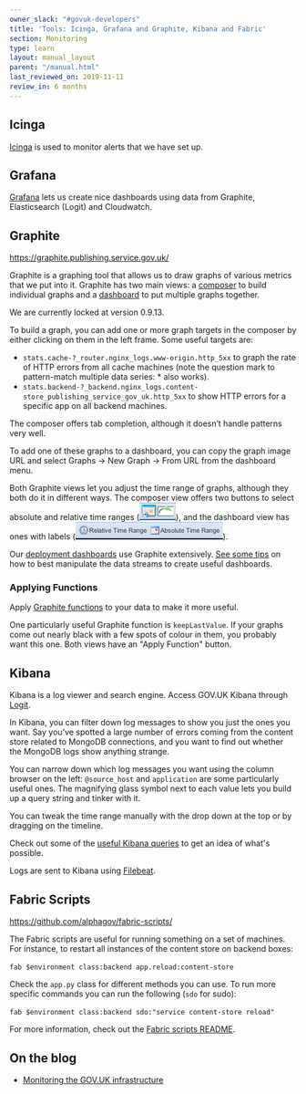 ```yaml
---
owner_slack: "#govuk-developers"
title: 'Tools: Icinga, Grafana and Graphite, Kibana and Fabric'
section: Monitoring
type: learn
layout: manual_layout
parent: "/manual.html"
last_reviewed_on: 2019-11-11
review_in: 6 months
---
```


## Icinga

[Icinga](/manual/icinga.html) is used to monitor alerts that we have set up.

## Grafana

[Grafana](/manual/grafana.html) lets us create nice dashboards using data from Graphite, Elasticsearch (Logit) and Cloudwatch.

## Graphite

<https://graphite.publishing.service.gov.uk/>

Graphite is a graphing tool that allows us to draw graphs of various metrics that we put into it. Graphite has two main views: a [composer](https://graphite.publishing.service.gov.uk/composer) to build individual graphs and a [dashboard](https://graphite.publishing.service.gov.uk/dashboard) to put multiple graphs together.

We are currently locked at version 0.9.13.

To build a graph, you can add one or more graph targets in the composer by either clicking on them in the left frame.
Some useful targets are:

- `stats.cache-?_router.nginx_logs.www-origin.http_5xx` to graph the rate of HTTP errors from all cache machines (note the question mark to pattern-match multiple data series: * also works).
- `stats.backend-?_backend.nginx_logs.content-store_publishing_service_gov_uk.http_5xx` to show HTTP errors for a specific app on all backend machines.

The composer offers tab completion, although it doesn’t handle patterns very well.

To add one of these graphs to a dashboard, you can copy the graph image URL and select Graphs → New Graph → From URL from the dashboard menu.

Both Graphite views let you adjust the time range of graphs, although they both do it in different ways. The composer view offers two buttons to select absolute and relative time ranges (![composer_buttons][composer_buttons_image]), and the dashboard view has ones with labels (![dashboard_buttons][dashboard_buttons_image]).

[composer_buttons_image]: images/composer-buttons.png
[dashboard_buttons_image]: images/dashboard-buttons.png

Our [deployment dashboards](deployment-dashboards.html) use Graphite extensively. [See some tips](graphite-and-deployment-dashboards.html) on how to best manipulate the data streams to create useful dashboards.

### Applying Functions

Apply [Graphite functions](http://graphite.readthedocs.org/en/0.9.12/functions.html) to your data to make it more useful.

One particularly useful Graphite function is `keepLastValue`. If your graphs come out nearly black with a few spots of colour in them, you probably want this one. Both views have an "Apply Function" button.

## Kibana

Kibana is a log viewer and search engine. Access GOV.UK Kibana through [Logit](logit.html).

In Kibana, you can filter down log messages to show you just the ones you want. Say you’ve spotted a large number of errors coming from the content store related to MongoDB connections, and you want to find out whether the MongoDB logs show anything strange.

You can narrow down which log messages you want using the column browser on the left: `@source_host` and `application` are some particularly useful ones. The magnifying glass symbol next to each value lets you build up a query string and tinker with it.

You can tweak the time range manually with the drop down at the top or by dragging on the timeline.

Check out some of the [useful Kibana queries](kibana.html) to get an idea of what's possible.

Logs are sent to Kibana using [Filebeat](logging.html#filebeat).

## Fabric Scripts

<https://github.com/alphagov/fabric-scripts/>

The Fabric scripts are useful for running something on a set of machines. For instance, to restart all instances of the content store on backend boxes:

`fab $environment class:backend app.reload:content-store`

Check the `app.py` class for different methods you can use. To run more specific commands you can run the following (`sdo` for sudo):

`fab $environment class:backend sdo:"service content-store reload"`

For more information, check out the [Fabric scripts README](https://github.com/alphagov/fabric-scripts#readme>).

## On the blog

- [Monitoring the GOV.UK infrastructure](https://gdstechnology.blog.gov.uk/2016/03/30/monitoring-the-gov-uk-infrastructure/)
